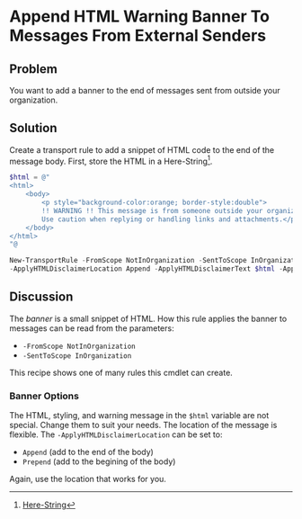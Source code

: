 # Append HTML Warning Banner To Messages From External Senders

## Problem

You want to add a banner to the end of messages sent from outside your organization.

## Solution

Create a transport rule to add a snippet of HTML code to the end of the message body.
First, store the HTML in a Here-String[^1].

```powershell
$html = @"
<html>
    <body>
        <p style="background-color:orange; border-style:double">
        !! WARNING !! This message is from someone outside your organization.
        Use caution when replying or handling links and attachments.</p>
    </body>
</html>
"@
```

```powershell
New-TransportRule -FromScope NotInOrganization -SentToScope InOrganization `
-ApplyHTMLDisclaimerLocation Append -ApplyHTMLDisclaimerText $html -ApplyHTMLDisclaimerFallBackAction Wrap
```

## Discussion

The _banner_ is a small snippet of HTML.
How this rule applies the banner to messages can be read from the parameters:

+ `-FromScope NotInOrganization`
+ `-SentToScope InOrganization`

This recipe shows one of many rules this cmdlet can create.

### Banner Options

The HTML, styling, and warning message in the `$html` variable are not special.
Change them to suit your needs.
The location of the message is flexible.
The `-ApplyHTMLDisclaimerLocation` can be set to:

+ `Append` (add to the end of the body)
+ `Prepend` (add to the begining of the body)

Again, use the location that works for you.

[^1]: [Here-String](https://docs.microsoft.com/en-us/powershell/module/microsoft.powershell.core/about/about_quoting_rules?view=powershell-7.2#here-strings)